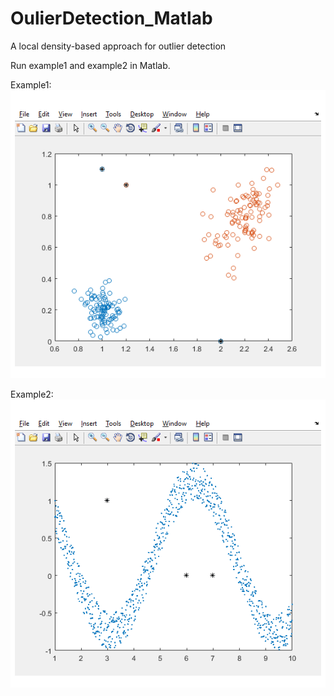 # OulierDetection_Matlab
A   local   density-based   approach   for   outlier   detection  

Run example1 and example2 in Matlab.

Example1:
![Ex1](https://github.com/antecessor/OulierDetection_Matlab/blob/master/Main.bmp)

Example2:
![Ex2](https://github.com/antecessor/OulierDetection_Matlab/blob/master/Main2.bmp)
